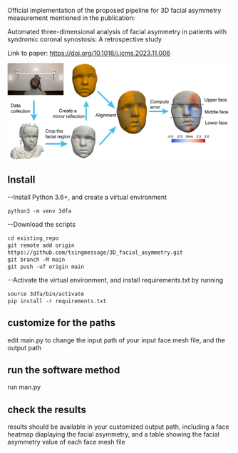 
Official implementation of the proposed pipeline for 3D facial asymmetry measurement mentioned in the publication: 

Automated three-dimensional analysis of facial asymmetry in patients with syndromic coronal synostosis: A retrospective study

Link to paper: https://doi.org/10.1016/j.jcms.2023.11.006


![My result plot](fig5_1.jpg)

## Install
--Install Python 3.6+, and create a virtual environment

```
python3 -m venv 3dfa
```

--Download the scripts
```
cd existing_repo
git remote add origin https://github.com/tsingmessage/3D_facial_asymmetry.git
git branch -M main
git push -uf origin main
```

--Activate the virtual environment, and install requirements.txt by running
```
source 3dfa/bin/activate
pip install -r requirements.txt
```


## customize for the paths

edit main.py to change the input path of your input face mesh file, and the output path

## run the software method
run man.py


## check the results
results should be available in your customized output path, including a face heatmap diaplaying the facial asymmetry, and a table showing the facial asymmetry value of each face mesh file

